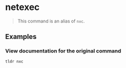 # netexec

> This command is an alias of `nxc`.

## Examples

### View documentation for the original command

```bash
tldr nxc
```

